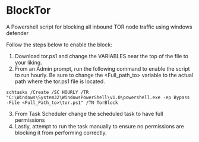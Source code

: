 # BlockTor
A Powershell script for blocking all inbound TOR node traffic using windows defender

Follow the steps below to enable the block:
1. Download tor.ps1 and change the VARIABLES near the top of the file to your liking.
2. From an Admin prompt, run the following command to enable the script to run hourly.
Be sure to change the <Full_path_to> variable to the actual path where the tor.ps1 file is located.

`schtasks /Create /SC HOURLY /TR "C:\Windows\System32\WindowsPowerShell\v1.0\powershell.exe -ep Bypass -File <Full_Path_to>\tor.ps1" /TN TorBlock`

3. From Task Scheduler change the scheduled task to have full permissions
4. Lastly, attempt to run the task manually to ensure no permissions are blocking it from performing correctly.
